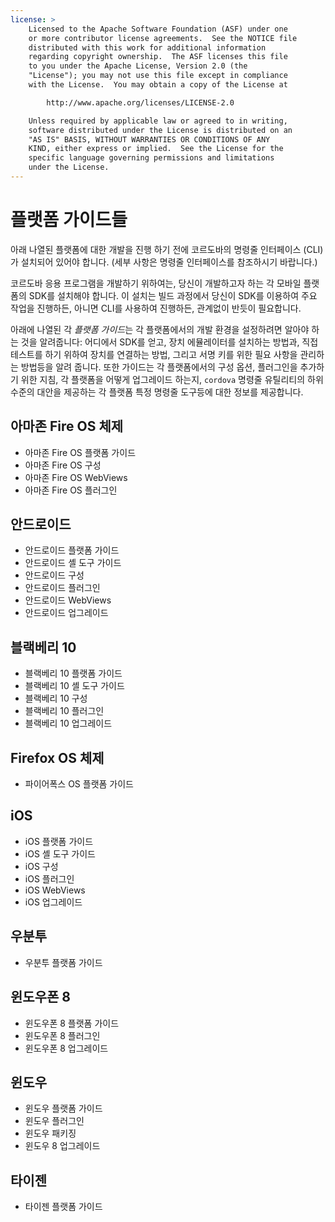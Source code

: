 ```yaml
---
license: >
    Licensed to the Apache Software Foundation (ASF) under one
    or more contributor license agreements.  See the NOTICE file
    distributed with this work for additional information
    regarding copyright ownership.  The ASF licenses this file
    to you under the Apache License, Version 2.0 (the
    "License"); you may not use this file except in compliance
    with the License.  You may obtain a copy of the License at

        http://www.apache.org/licenses/LICENSE-2.0

    Unless required by applicable law or agreed to in writing,
    software distributed under the License is distributed on an
    "AS IS" BASIS, WITHOUT WARRANTIES OR CONDITIONS OF ANY
    KIND, either express or implied.  See the License for the
    specific language governing permissions and limitations
    under the License.
---
```


# 플랫폼 가이드들

아래 나열된 플랫폼에 대한 개발을 진행 하기 전에 코르도바의 명령줄 인터페이스 (CLI)가 설치되어 있어야 합니다. (세부 사항은 명령줄 인터페이스를 참조하시기 바랍니다.)

코르도바 응용 프로그램을 개발하기 위하여는, 당신이 개발하고자 하는 각 모바일 플랫폼의 SDK를 설치해야 합니다. 이 설치는 빌드 과정에서 당신이 SDK를 이용하여 주요 작업을 진행하든, 아니면 CLI를 사용하여 진행하든, 관계없이 반듯이 필요합니다.

아래에 나열된 각 *플랫폼 가이드*는 각 플랫폼에서의 개발 환경을 설정하려면 알아야 하는 것을 알려줍니다: 어디에서 SDK를 얻고, 장치 에뮬레이터를 설치하는 방법과, 직접 테스트를 하기 위하여 장치를 연결하는 방법, 그리고 서명 키를 위한 필요 사항을 관리하는 방법등을 알려 줍니다. 또한 가이드는 각 플랫폼에서의 구성 옵션, 플러그인을 추가하기 위한 지침, 각 플랫폼을 어떻게 업그레이드 하는지, `cordova` 명령줄 유틸리티의 하위 수준의 대안을 제공하는 각 플랫폼 특정 명령줄 도구등에 대한 정보를 제공합니다.

## 아마존 Fire OS 체제

*   아마존 Fire OS 플랫폼 가이드
*   아마존 Fire OS 구성
*   아마존 Fire OS WebViews
*   아마존 Fire OS 플러그인

## 안드로이드

*   안드로이드 플랫폼 가이드
*   안드로이드 셸 도구 가이드
*   안드로이드 구성
*   안드로이드 플러그인
*   안드로이드 WebViews
*   안드로이드 업그레이드

## 블랙베리 10

*   블랙베리 10 플랫폼 가이드
*   블랙베리 10 셸 도구 가이드
*   블랙베리 10 구성
*   블랙베리 10 플러그인
*   블랙베리 10 업그레이드

## Firefox OS 체제

*   파이어폭스 OS 플랫폼 가이드

## iOS

*   iOS 플랫폼 가이드
*   iOS 셸 도구 가이드
*   iOS 구성
*   iOS 플러그인
*   iOS WebViews
*   iOS 업그레이드

## 우분투

*   우분투 플랫폼 가이드

## 윈도우폰 8

*   윈도우폰 8 플랫폼 가이드
*   윈도우폰 8 플러그인
*   윈도우폰 8 업그레이드

## 윈도우

*   윈도우 플랫폼 가이드
*   윈도우 플러그인
*   윈도우 패키징
*   윈도우 8 업그레이드

## 타이젠

*   타이젠 플랫폼 가이드